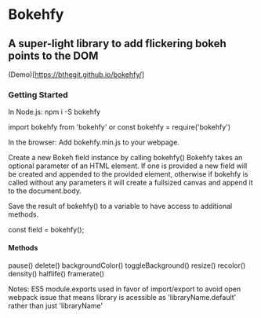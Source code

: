 # Bokehfy 

## A super-light library to add flickering bokeh points to the DOM
(Demo)[https://bthegit.github.io/bokehfy/]

### Getting Started

In Node.js:
npm i -S bokehfy

import bokehfy from 'bokehfy'
or 
const bokehfy = require('bokehfy')

In the browser:
Add bokehfy.min.js to your webpage.

Create a new Bokeh field instance by calling bokehfy()
Bokehfy takes an optional parameter of an HTML element. 
If one is provided a new field will be created and appended to the provided element, otherwise if bokehfy is called without any parameters it will create a fullsized canvas and append it to the document.body.

Save the result of bokehfy() to a variable to have access to additional methods.

const field = bokehfy();

#### Methods

pause()
delete()
backgroundColor()
toggleBackground()
resize()
recolor()
density()
halflife()
framerate()


Notes:
ES5 module.exports used in favor of import/export to avoid open webpack issue that means library is acessible as 'libraryName.default' rather than just 'libraryName'